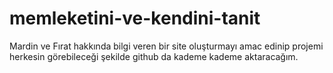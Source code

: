 # memleketini-ve-kendini-tanit
Mardin ve Fırat hakkında bilgi veren bir site oluşturmayı amac edinip 
projemi herkesin görebileceği şekilde github da kademe kademe aktaracağım.


